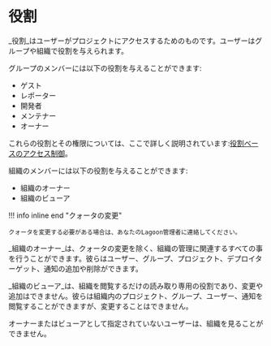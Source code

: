 # 役割

_役割_はユーザーがプロジェクトにアクセスするためのものです。ユーザーはグループや組織で役割を与えられます。

グループのメンバーには以下の役割を与えることができます:

- ゲスト
- レポーター
- 開発者
- メンテナー
- オーナー

これらの役割とその権限については、ここで詳しく説明されています:[役割ベースのアクセス制御](../../interacting/rbac.md)。

組織のメンバーには以下の役割を与えることができます:

- 組織のオーナー
- 組織のビューア

!!! info inline end "クォータの変更"

    クォータを変更する必要がある場合は、あなたのLagoon管理者に連絡してください。

_組織のオーナー_は、クォータの変更を除く、組織の管理に関連するすべての事を行うことができます。彼らはユーザー、グループ、プロジェクト、デプロイターゲット、通知の追加や削除ができます。

_組織のビューア_は、組織を閲覧するだけの読み取り専用の役割であり、変更や追加はできません。彼らは組織内のプロジェクト、グループ、ユーザー、通知を閲覧することができますが、変更することはできません。

オーナーまたはビューアとして指定されていないユーザーは、組織を見ることができません。
